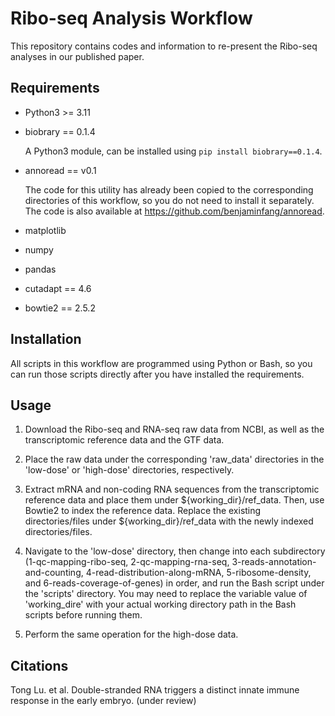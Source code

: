 # Ribo-seq Analysis Workflow

This repository contains codes and information to re-present the Ribo-seq analyses in our published paper.

## Requirements

- Python3 >= 3.11

- biobrary == 0.1.4

    A Python3 module, can be installed using `pip install biobrary==0.1.4`.

- annoread == v0.1

    The code for this utility has already been copied to the corresponding directories of this workflow, so you do not need to install it separately. The code is also available at https://github.com/benjaminfang/annoread.

- matplotlib

- numpy

- pandas

- cutadapt == 4.6

- bowtie2 == 2.5.2

## Installation

All scripts in this workflow are programmed using Python or Bash, so you can run those scripts directly after you have installed the requirements.

## Usage

1. Download the Ribo-seq and RNA-seq raw data from NCBI, as well as the transcriptomic reference data and the GTF data.

2. Place the raw data under the corresponding 'raw_data' directories in the 'low-dose' or 'high-dose' directories, respectively.

3. Extract mRNA and non-coding RNA sequences from the transcriptomic reference data and place them under ${working_dir}/ref_data. Then, use Bowtie2 to index the reference data. Replace the existing directories/files under \${working_dir}/ref_data with the newly indexed directories/files.

4. Navigate to the 'low-dose' directory, then change into each subdirectory (1-qc-mapping-ribo-seq, 2-qc-mapping-rna-seq, 3-reads-annotation-and-counting, 4-read-distribution-along-mRNA, 5-ribosome-density, and 6-reads-coverage-of-genes) in order, and run the Bash script under the 'scripts' directory. You may need to replace the variable value of 'working_dire' with your actual working directory path in the Bash scripts before running them.

5. Perform the same operation for the high-dose data.

## Citations
Tong Lu. et al. Double-stranded RNA triggers a distinct innate immune response in the early embryo. (under review)

